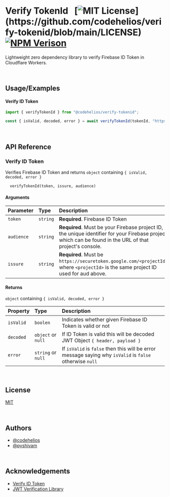# Verify TokenId  &nbsp; [![MIT License](https://img.shields.io/apm/l/atomic-design-ui.svg?)](https://github.com/codehelios/verify-tokenid/blob/main/LICENSE)  [![NPM Verison](https://img.shields.io/npm/v/@codehelios/verify-tokenid)](https://www.npmjs.com/package/@codehelios/verify-tokenid)


Lightweight zero dependency library to verify Firebase ID Token in Cloudflare Workers.


&nbsp;
## Usage/Examples


#### Verify ID Token

```javascript
import { verifyTokenId } from "@codehelios/verify-tokenid";

const { isValid, decoded, error } = await verifyTokenId(tokenId, "https://securetoken.google.com/<projectId>", "<projectId>");
```

&nbsp;

## API Reference

### Verify ID Token
Verifies Firebase ID Token and returns  `object` containing `{ isValid, decoded, error }` 

```
  verifyTokenId(token, issure, audience)
```

#### Arguments

| Parameter | Type     | Description                       |
| :-------- | :------- | :-------------------------------- |
| `token`      | `string` | **Required**. Firebase ID Token  |
| `audience`      | `string` | **Required**. Must be your Firebase project ID, the unique identifier for your Firebase project, which can be found in the URL of that project's console.  |
| `issure`      | `string` | **Required**. Must be `https://securetoken.google.com/<projectId>`, where `<projectId>` is the same project ID used for aud above. |

#### Returns
`object` containing `{ isValid, decoded, error }` 

| Property | Type     | Description                       |
| :-------- | :------- | :-------------------------------- |
| `isValid`      | `boolen` | Indicates whether given Firebase ID Token is valid or not  |
| `decoded`      | `object` or `null` | If ID Token is valid this will be decoded JWT Object `{ header, payload }` |
| `error`      | `string` or `null` | If `isValid` is `false` then this will be error message saying why `isValid` is `false` otherwise `null`  |


&nbsp;
## License

[MIT](https://github.com/codehelios/verify-tokenid/blob/main/LICENSE)

&nbsp;
## Authors

- [@codehelios](https://www.github.com/codehelios)
- [@pyshivam](https://www.github.com/pyshivam)

&nbsp;
## Acknowledgements

 - [Verify ID Token](https://firebase.google.com/docs/auth/admin/verify-id-tokens#verify_id_tokens_using_a_third-party_jwt_library)
 - [JWT Verification Library](https://github.com/panva/jose)